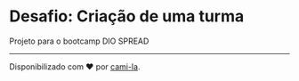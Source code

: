 <h1> Desafio: Criação de uma turma</h1>

<p> Projeto para o bootcamp DIO SPREAD </p>





------------

Disponibilizado com ♥ por [cami-la](https://github.com/Luciana-Rpdrigues).
